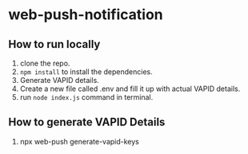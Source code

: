 # web-push-notification

## How to run locally
1. clone the repo.
2. `npm install` to install the dependencies.
3. Generate VAPID details.
4. Create a new file called .env and fill it up with actual VAPID details.
5. run `node index.js` command in terminal.


## How to generate VAPID Details
1. npx web-push generate-vapid-keys
